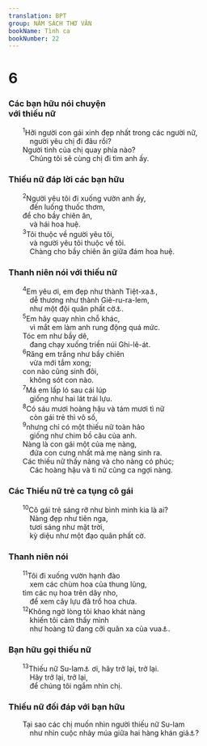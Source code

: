 ```yaml
---
translation: BPT
group: NĂM SÁCH THƠ VĂN
bookName: Tình ca 
bookNumber: 22
---
```


<div class="title"><h1>6</h1><h3>Các bạn hữu nói chuyện<br/>với thiếu nữ</h3></div>
<span class="verse nha_6_1">  <sup>1</sup>Hỡi người con gái xinh đẹp nhất trong các người nữ,<br/>   người yêu chị đi đâu rồi?<br/>  Người tình của chị quay phía nào?<br/>   Chúng tôi sẽ cùng chị đi tìm anh ấy.<br/></span>
<div class="title"><h3>Thiếu nữ đáp lời các bạn hữu</h3></div>
<span class="verse nha_6_2">  <sup>2</sup>Người yêu tôi đi xuống vườn anh ấy,<br/>   đến luống thuốc thơm,<br/>  để cho bầy chiên ăn,<br/>   và hái hoa huệ.<br/></span>
<span class="verse nha_6_3">  <sup>3</sup>Tôi thuộc về người yêu tôi,<br/>   và người yêu tôi thuộc về tôi.<br/>   Chàng cho bầy chiên ăn giữa đám hoa huệ.<br/></span>
<div class="title"><h3>Thanh niên nói với thiếu nữ</h3></div>
<span class="verse nha_6_4">  <sup>4</sup>Em yêu ơi, em đẹp như thành Tiệt-xa<a data-toggle="tooltip" data-placement="bottom" title="Một trong những thủ đô của xứ Ít-ra-en về phía Bắc.">⚓</a>,<br/>   dễ thương như thành Giê-ru-ra-lem,<br/>   như một đội quân phất cờ<a data-toggle="tooltip" data-placement="bottom" title="Hay “đạo quân sẵn sàng ra trận.” Từ ngữ nầy trong tiếng Hê-bơ-rơ ở đây và trong câu 10 hơi tối nghĩa.">⚓</a>.<br/></span>
<span class="verse nha_6_5">  <sup>5</sup>Em hãy quay nhìn chỗ khác,<br/>   vì mắt em làm anh rung động quá mức.<br/>  Tóc em như bầy dê,<br/>   đang chạy xuống triền núi Ghi-lê-át.<br/></span>
<span class="verse nha_6_6">  <sup>6</sup>Răng em trắng như bầy chiên<br/>   vừa mới tắm xong;<br/>  con nào cũng sinh đôi,<br/>   không sót con nào.<br/></span>
<span class="verse nha_6_7">  <sup>7</sup>Má em lấp ló sau cái lúp<br/>   giống như hai lát trái lựu.<br/></span>
<span class="verse nha_6_8">  <sup>8</sup>Có sáu mươi hoàng hậu và tám mươi tì nữ<br/>   còn gái trẻ thì vô số,<br/></span>
<span class="verse nha_6_9">  <sup>9</sup>nhưng chỉ có một thiếu nữ toàn hảo<br/>   giống như chim bồ câu của anh.<br/>  Nàng là con gái một của mẹ nàng,<br/>   đứa con cưng nhất mà mẹ nàng sinh ra.<br/>  Các thiếu nữ thấy nàng và cho nàng có phúc;<br/>   Các hoàng hậu và tì nữ cũng ca ngợi nàng.<br/></span>
<div class="title"><h3>Các Thiếu nữ trẻ ca tụng cô gái</h3></div>
<span class="verse nha_6_10">  <sup>10</sup>Cô gái trẻ sáng rỡ như bình minh kia là ai?<br/>   Nàng đẹp như tiên nga,<br/>   tươi sáng như mặt trời,<br/>   kỳ diệu như một đạo quân phất cờ.<br/></span>
<div class="title"><h3>Thanh niên nói</h3></div>
<span class="verse nha_6_11">  <sup>11</sup>Tôi đi xuống vườn hạnh đào<br/>   xem các chùm hoa của thung lũng,<br/>  tìm các nụ hoa trên dây nho,<br/>   để xem cây lựu đã trổ hoa chưa.<br/></span>
<span class="verse nha_6_12">  <sup>12</sup>Không ngờ lòng tôi khao khát nàng<br/>   khiến tôi cảm thấy mình<br/>   như hoàng tử đang cỡi quân xa của vua<a data-toggle="tooltip" data-placement="bottom" title="Hay “quân xa của giới quí tộc.” Xem “quân xa” trong Bảng Giải Thích Từ Ngữ.">⚓</a>.<br/></span>
<div class="title"><h3>Bạn hữu gọi thiếu nữ</h3></div>
<span class="verse nha_6_13">  <sup>13</sup>Thiếu nữ Su-lam<a data-toggle="tooltip" data-placement="bottom" title="Hay “Su-la-mít.” Từ ngữ nầy có thể là hình thức giống cái của danh từ Sô-lô-môn. Đây có thể là nàng đã trở thành cô dâu của Sô-lô-môn. Từ ngữ nầy cũng có nghĩa là “hoàn toàn,” “bình an,” hay “người nữ xứ Su-nem.”">⚓</a> ơi, hãy trở lại, trở lại.<br/>   Hãy trở lại, trở lại,<br/>   để chúng tôi ngắm nhìn chị.<br/></span>
<div class="title"><h3>Thiếu nữ đối đáp với bạn hữu</h3></div>
<span class="verse nha_6_13">  Tại sao các chị muốn nhìn người thiếu nữ Su-lam<br/>   như nhìn cuộc nhảy múa giữa hai hàng khán giả<a data-toggle="tooltip" data-placement="bottom" title="Hay “điệu múa Ma-ha-na-im” hoặc “cuộc khiêu vũ mừng chiến thắng.”">⚓</a>?<br/></span>
